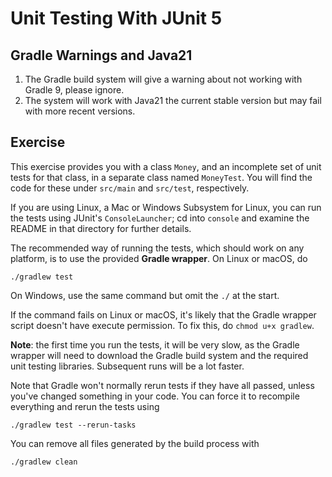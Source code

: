 # Unit Testing With JUnit 5

## Gradle Warnings and Java21

1. The Gradle build system will give a warning about not working with Gradle 9, please ignore.
2. The system will work with Java21 the current stable version but may fail with more recent versions.

## Exercise

This exercise provides you with a class `Money`, and an incomplete set of
unit tests for that class, in a separate class named `MoneyTest`.  You will
find the code for these under `src/main` and `src/test`, respectively.

If you are using Linux, a Mac or Windows Subsystem for Linux, you can
run the tests using JUnit's `ConsoleLauncher`; cd into `console` and examine
the README in that directory for further details.

The recommended way of running the tests, which should work on any platform,
is to use the provided **Gradle wrapper**.  On Linux or macOS, do

    ./gradlew test

On Windows, use the same command but omit the `./` at the start.

If the command fails on Linux or macOS, it's likely that the Gradle wrapper
script doesn't have execute permission.  To fix this, do `chmod u+x gradlew`.

**Note**: the first time you run the tests, it will be very slow, as the
Gradle wrapper will need to download the Gradle build system and the required
unit testing libraries.  Subsequent runs will be a lot faster.

Note that Gradle won't normally rerun tests if they have all passed, unless
you've changed something in your code.  You can force it to recompile
everything and rerun the tests using

    ./gradlew test --rerun-tasks

You can remove all files generated by the build process with

    ./gradlew clean
